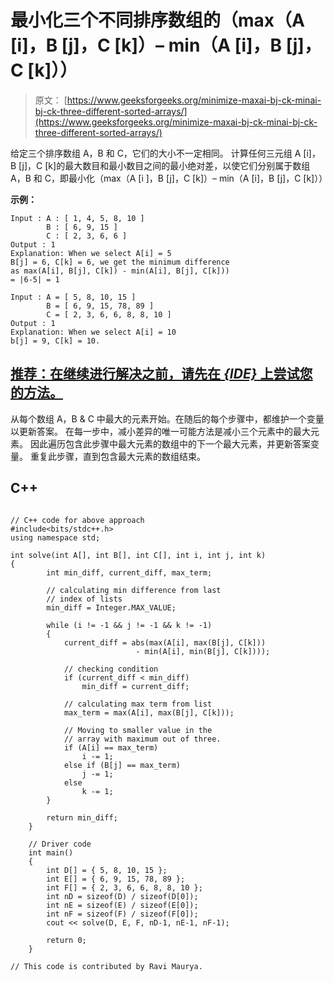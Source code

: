 # 最小化三个不同排序数组的（max（A [i]，B [j]，C [k]）– min（A [i]，B [j]，C [k]））

> 原文： [https://www.geeksforgeeks.org/minimize-maxai-bj-ck-minai-bj-ck-three-different-sorted-arrays/](https://www.geeksforgeeks.org/minimize-maxai-bj-ck-minai-bj-ck-three-different-sorted-arrays/)

给定三个排序数组 A，B 和 C，它们的大小不一定相同。 计算任何三元组 A [i]，B [j]，C [k]的最大数目和最小数目之间的最小绝对差，以使它们分别属于数组 A，B 和 C，即最小化（max（A [i ]，B [j]，C [k]）– min（A [i]，B [j]，C [k]））

**示例：**

```
Input : A : [ 1, 4, 5, 8, 10 ]
        B : [ 6, 9, 15 ]
        C : [ 2, 3, 6, 6 ]
Output : 1
Explanation: When we select A[i] = 5
B[j] = 6, C[k] = 6, we get the minimum difference 
as max(A[i], B[j], C[k]) - min(A[i], B[j], C[k]))
= |6-5| = 1 

Input : A = [ 5, 8, 10, 15 ]
        B = [ 6, 9, 15, 78, 89 ]
        C = [ 2, 3, 6, 6, 8, 8, 10 ]
Output : 1
Explanation: When we select A[i] = 10
b[j] = 9, C[k] = 10.

```

## [推荐：在继续进行解决之前，请先在 ***<u>{IDE}</u>*** 上尝试您的方法。](https://ide.geeksforgeeks.org/)

从每个数组 A，B & C 中最大的元素开始。在随后的每个步骤中，都维护一个变量以更新答案。
在每一步中，减小差异的唯一可能方法是减小三个元素中的最大元素。
因此遍历包含此步骤中最大元素的数组中的下一个最大元素，并更新答案变量。
重复此步骤，直到包含最大元素的数组结束。

## C++ 

```

// C++ code for above approach 
#include<bits/stdc++.h> 
using namespace std; 

int solve(int A[], int B[], int C[], int i, int j, int k) 
{  
        int min_diff, current_diff, max_term; 

        // calculating min difference from last 
        // index of lists 
        min_diff = Integer.MAX_VALUE; 

        while (i != -1 && j != -1 && k != -1)  
        { 
            current_diff = abs(max(A[i], max(B[j], C[k]))  
                            - min(A[i], min(B[j], C[k]))); 

            // checking condition 
            if (current_diff < min_diff) 
                min_diff = current_diff; 

            // calculating max term from list 
            max_term = max(A[i], max(B[j], C[k])); 

            // Moving to smaller value in the 
            // array with maximum out of three. 
            if (A[i] == max_term) 
                i -= 1; 
            else if (B[j] == max_term) 
                j -= 1; 
            else
                k -= 1; 
        } 

        return min_diff; 
    } 

    // Driver code 
    int main() 
    { 
        int D[] = { 5, 8, 10, 15 }; 
        int E[] = { 6, 9, 15, 78, 89 }; 
        int F[] = { 2, 3, 6, 6, 8, 8, 10 }; 
        int nD = sizeof(D) / sizeof(D[0]); 
        int nE = sizeof(E) / sizeof(E[0]); 
        int nF = sizeof(F) / sizeof(F[0]); 
        cout << solve(D, E, F, nD-1, nE-1, nF-1); 

        return 0;  
    } 

// This code is contributed by Ravi Maurya. 

```